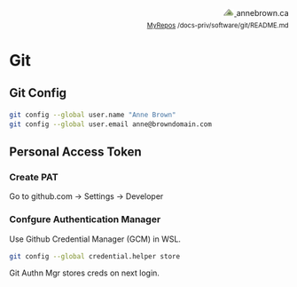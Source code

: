 <!-- Basic Github README.MD Header -->
<div style="text-align: right;"> 
	<a href="https://annebrown.ca">
		<img src="../../static/img/logo-ab.png" width="20"/>
	</a> 
	annebrown.ca
</div>
<div style="text-align: right;">
	<sub>
		<a href="https://github.com/annebrown/?tab=repositories">MyRepos</a>
		/docs-priv/software/git/README.md
	</sub>
 </div>
<!-- End of Header -->

# Git

## Git Config

```bash
git config --global user.name "Anne Brown"
git config --global user.email anne@browndomain.com
```

## Personal Access Token

### Create PAT	
Go to github.com -> Settings -> Developer

### Confgure Authentication Manager

Use Github Credential Manager (GCM) in WSL.

```bash
git config --global credential.helper store
```
Git Authn Mgr stores creds on next login.

